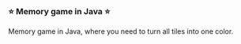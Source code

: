 <h3>⭐️ Memory game in Java ⭐️</h3>
<p> Memory game in Java, where you need to turn all tiles into one color.</p>
